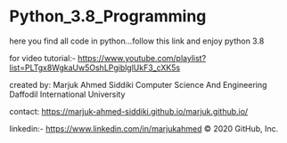 # Python_3.8_Programming
here you find all code in python...follow this link and enjoy python 3.8


for video tutorial:- https://www.youtube.com/playlist?list=PLTgx8WgkaUw5OshLPgiblglUkF3_cXK5s

created by:
Marjuk Ahmed Siddiki
Computer Science And Engineering
Daffodil International University

contact:
https://marjuk-ahmed-siddiki.github.io/marjuk.github.io/

linkedin:- https://www.linkedin.com/in/marjukahmed
© 2020 GitHub, Inc.
